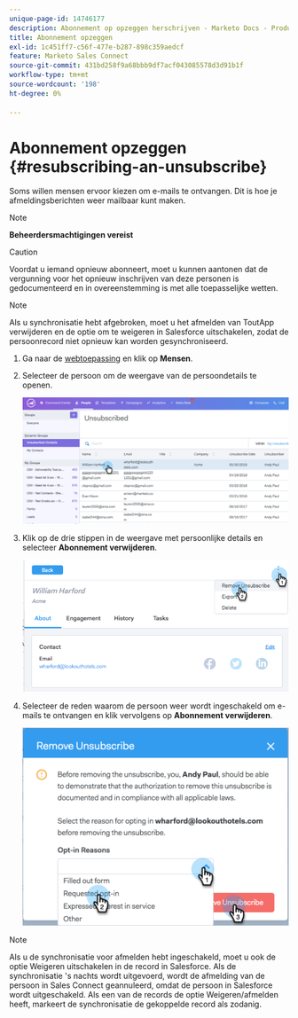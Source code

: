 ```yaml
---
unique-page-id: 14746177
description: Abonnement op opzeggen herschrijven - Marketo Docs - Productdocumentatie
title: Abonnement opzeggen
exl-id: 1c451ff7-c56f-477e-b287-898c359aedcf
feature: Marketo Sales Connect
source-git-commit: 431bd258f9a68bbb9df7acf043085578d3d91b1f
workflow-type: tm+mt
source-wordcount: '198'
ht-degree: 0%

---
```


# Abonnement opzeggen {#resubscribing-an-unsubscribe}

Soms willen mensen ervoor kiezen om e-mails te ontvangen. Dit is hoe je afmeldingsberichten weer mailbaar kunt maken.

>[!NOTE]
>
>**Beheerdersmachtigingen vereist**

>[!CAUTION]
>
>Voordat u iemand opnieuw abonneert, moet u kunnen aantonen dat de vergunning voor het opnieuw inschrijven van deze personen is gedocumenteerd en in overeenstemming is met alle toepasselijke wetten.

>[!NOTE]
>
>Als u synchronisatie hebt afgebroken, moet u het afmelden van ToutApp verwijderen en de optie om te weigeren in Salesforce uitschakelen, zodat de persoonrecord niet opnieuw kan worden gesynchroniseerd.

1. Ga naar de [webtoepassing](https://toutapp.com/login) en klik op **Mensen**.

1. Selecteer de persoon om de weergave van de persoondetails te openen.

   ![](assets/two.png)

1. Klik op de drie stippen in de weergave met persoonlijke details en selecteer **Abonnement verwijderen**.

   ![](assets/three.png)

1. Selecteer de reden waarom de persoon weer wordt ingeschakeld om e-mails te ontvangen en klik vervolgens op **Abonnement verwijderen**.

   ![](assets/four.png)

>[!NOTE]
>
>Als u de synchronisatie voor afmelden hebt ingeschakeld, moet u ook de optie Weigeren uitschakelen in de record in Salesforce. Als de synchronisatie &#39;s nachts wordt uitgevoerd, wordt de afmelding van de persoon in Sales Connect geannuleerd, omdat de persoon in Salesforce wordt uitgeschakeld. Als een van de records de optie Weigeren/afmelden heeft, markeert de synchronisatie de gekoppelde record als zodanig.
